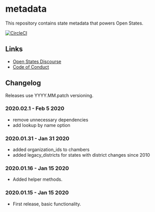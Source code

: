 # metadata

This repository contains state metadata that powers Open States.

[![CircleCI](https://circleci.com/gh/openstates/metadata.svg?style=svg)](https://circleci.com/gh/openstates/metadata)

## Links

* [Open States Discourse](https://discourse.openstates.org)
* [Code of Conduct](https://docs.openstates.org/en/latest/contributing/code-of-conduct.html)

## Changelog

Releases use YYYY.MM.patch versioning.

### 2020.02.1 - Feb 5 2020

* remove unnecessary dependencies
* add lookup by name option

### 2020.01.31 - Jan 31 2020

* added organization_ids to chambers
* added legacy_districts for states with district changes since 2010

### 2020.01.16 - Jan 15 2020

* Added helper methods.

### 2020.01.15 - Jan 15 2020

* First release, basic functionality.
